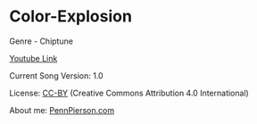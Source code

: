 # Color-Explosion
Genre - Chiptune

[Youtube Link](https://www.youtube.com/watch?v=hrHlFN7lx0E&list=PLye9mcKwe2zy3KW8uK_3F7HVMjJjdqSqU&index=17)

Current Song Version: 1.0

License: [CC-BY](http://creativecommons.org/licenses/by/4.0/) (Creative Commons Attribution 4.0 International)

About me: [PennPierson.com](http://pennpierson.com/)